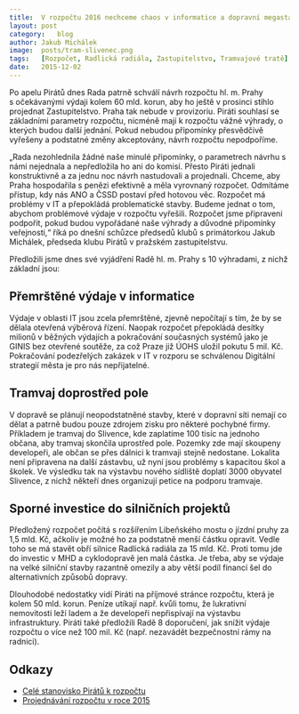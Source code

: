 ```yaml
---
title:	V rozpočtu 2016 nechceme chaos v informatice a dopravní megastavby
layout:	post
category:	blog
author:	Jakub Michálek
image:	posts/tram-slivenec.png
tags:	[Rozpočet, Radlická radiála, Zastupitelstvo, Tramvajové tratě]
date:	2015-12-02
---
```


Po apelu Pirátů dnes Rada patrně schválí návrh rozpočtu hl. m. Prahy s očekávanými výdaji kolem 60 mld. korun, aby ho ještě v prosinci stihlo projednat Zastupitelstvo. Praha tak nebude v provizoriu. Piráti souhlasí se základními parametry rozpočtu, nicméně mají k rozpočtu vážné výhrady, o kterých budou další jednání. Pokud nebudou připomínky přesvědčivě vyřešeny a podstatné změny akceptovány, návrh rozpočtu nepodpoříme.

„Rada nezohlednila žádné naše minulé připomínky, o parametrech návrhu s námi nejednala a nepředložila ho ani do komisí. Přesto Piráti jednali konstruktivně a za jednu noc návrh nastudovali a projednali. Chceme, aby Praha hospodařila s penězi efektivně a měla vyrovnaný rozpočet. Odmítáme přístup, kdy nás ANO a ČSSD postaví před hotovou věc. Rozpočet má problémy v IT a přepokládá problematické stavby. Budeme jednat o tom, abychom problémové výdaje v rozpočtu vyřešili. Rozpočet jsme připraveni podpořit, pokud budou vypořádané naše výhrady a důvodné připomínky veřejnosti,“ říká po dnešní schůzce předsedů klubů s primátorkou Jakub Michálek, předseda klubu Pirátů v pražském zastupitelstvu. 

Předložili jsme dnes své vyjádření Radě hl. m. Prahy s 10 výhradami, z nichž základní jsou:

## Přemrštěné výdaje v informatice

Výdaje v oblasti IT jsou zcela přemrštěné, zjevně nepočítají s tím, že by se dělala otevřená výběrová řízení. Naopak rozpočet přepokládá desítky milionů v běžných výdajích a pokračování současných systémů jako je GINIS bez otevřené soutěže, za což Praze již ÚOHS uložil pokutu 5 mil. Kč. Pokračování podezřelých zakázek v IT v rozporu se schválenou Digitální strategií města je pro nás nepřijatelné.

## Tramvaj doprostřed pole 

V dopravě se plánují neopodstatněné stavby, které v dopravní síti nemají co dělat a patrně budou pouze zdrojem zisku pro některé pochybné firmy. Příkladem je tramvaj do Slivence, kde zaplatíme 100 tisíc na jednoho občana, aby tramvaj skončila uprostřed pole. Pozemky zde mají skoupeny developeři, ale občan se přes dálnici k tramvaji stejně nedostane. Lokalita není připravena na další zástavbu, už nyní jsou problémy s kapacitou škol a školek. Ve výsledku tak na výstavbu nového sídliště doplatí 3000 obyvatel Slivence, z nichž někteří dnes organizují petice na podporu tramvaje.

## Sporné investice do silničních projektů 

Předložený rozpočet počítá s rozšířením Libeňského mostu o jízdní pruhy za 1,5 mld. Kč, ačkoliv je možné ho za podstatně menší částku opravit. Vedle toho se má stavět obří silnice Radlická radiála za 15 mld. Kč. Proti tomu jde do investic v MHD a cyklodopravě jen malá částka. Je třeba, aby se výdaje na velké silniční stavby razantně omezily a aby větší podíl financí šel do alternativních způsobů dopravy.

Dlouhodobé nedostatky vidí Piráti na příjmové stránce rozpočtu, která je kolem 50 mld. korun. Peníze utíkají např. kvůli tomu, že lukrativní nemovitosti leží ladem a že developeři nepřispívají na výstavbu infrastruktury. Piráti také předložili Radě 8 doporučení, jak snížit výdaje rozpočtu o více než 100 mil. Kč (např. nezavádět bezpečnostní rámy na radnici).

## Odkazy

* [Celé stanovisko Pirátů k rozpočtu](https://github.com/pirati-cz/webpraha/blob/gh-pages/assets/static/stanovisko.docx)
* [Projednávání rozpočtu v roce 2015](https://praha.pirati.cz/rozpocet-nediskutovat.html)



